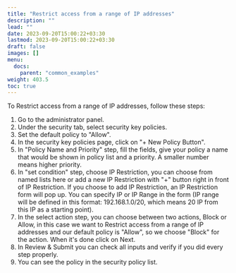 ```yaml
---
title: "Restrict access from a range of IP addresses"
description: ""
lead: ""
date: 2023-09-20T15:00:22+03:30
lastmod: 2023-09-20T15:00:22+03:30
draft: false
images: []
menu:
  docs:
    parent: "common_examples"
weight: 403.5
toc: true
---
```


To Restrict access from a range of IP addresses, follow these steps:

1. Go to the administrator panel.
2. Under the security tab, select security key policies.
3. Set the default policy to "Allow".
4. In the security key policies page, click on "+ New Policy Button".
5. In "Policy Name and Priority" step, fill the fields, give your policy a name that would be shown in policy list and a priority. A smaller number means higher priority.
6. In "set condition" step, choose IP Restriction, you can choose from named lists here or add a new IP Restriction with "+" button right in front of IP Restriction. If you choose to add IP Restriction, an IP Restriction form will pop up. You can specify IP or IP Range in the form (IP range will be defined in this format: 192.168.1.0/20, which means 20 IP from this IP as a starting point).
7. In the select action step, you can choose between two actions, Block or Allow, in this case we want to Restrict access from a range of IP addresses and our default policy is "Allow", so we choose "Block" for the action. When it's done click on Next.
8. In Review & Submit you can check all inputs and verify if you did every step properly.
9. You can see the policy in the security policy list.
